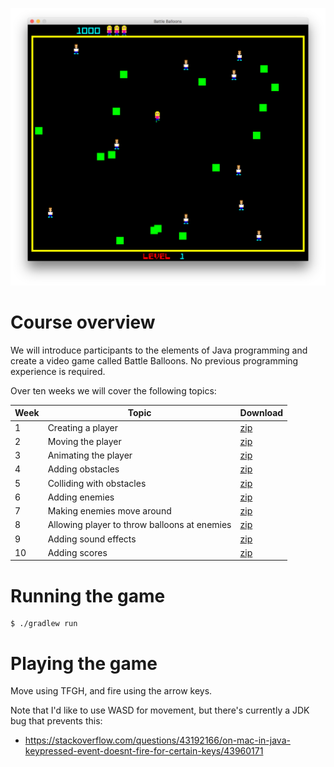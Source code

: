 ![Screenshot](bb.png)

# Course overview

We will introduce participants to the elements of Java programming and create a video game called Battle Balloons. No
previous programming experience is required.

Over ten weeks we will cover the following topics:

| Week | Topic | Download |
| ---- | ----- | -------- |
| 1 | Creating a player | [zip](https://github.com/williewheeler/battle-balloons-course/archive/week01.zip) |
| 2 | Moving the player | [zip](https://github.com/williewheeler/battle-balloons-course/archive/week02.zip) |
| 3 | Animating the player | [zip](https://github.com/williewheeler/battle-balloons-course/archive/week03.zip) |
| 4 | Adding obstacles | [zip](https://github.com/williewheeler/battle-balloons-course/archive/week04.zip) |
| 5 | Colliding with obstacles | [zip](https://github.com/williewheeler/battle-balloons-course/archive/week05.zip) |
| 6 | Adding enemies | [zip](https://github.com/williewheeler/battle-balloons-course/archive/week06.zip) |
| 7 | Making enemies move around | [zip](https://github.com/williewheeler/battle-balloons-course/archive/week07.zip) |
| 8 | Allowing player to throw balloons at enemies | [zip](https://github.com/williewheeler/battle-balloons-course/archive/week08.zip) |
| 9 | Adding sound effects | [zip](https://github.com/williewheeler/battle-balloons-course/archive/week09.zip) |
| 10 | Adding scores | [zip](https://github.com/williewheeler/battle-balloons-course/archive/week10.zip) |

# Running the game

    $ ./gradlew run

# Playing the game

Move using TFGH, and fire using the arrow keys.

Note that I'd like to use WASD for movement, but there's currently a JDK bug that prevents this:

- https://stackoverflow.com/questions/43192166/on-mac-in-java-keypressed-event-doesnt-fire-for-certain-keys/43960171
